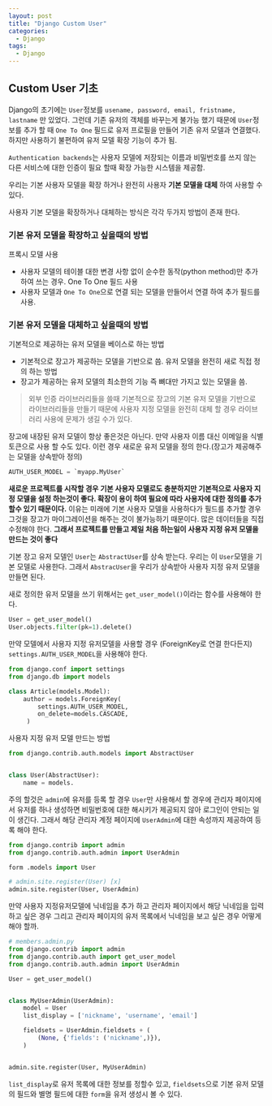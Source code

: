 ```yaml
---
layout: post
title: "Django Custom User"
categories:
  - Django
tags:
  - Django
---
```


## Custom User 기초

Django의 초기에는 `User`정보를 `usename, password, email, fristname, lastname` 만 있었다.
그런데 기존 유저의 객체를 바꾸는게 불가능 했기 때문에 `User`정보를 추가 할 때 `One To One` 필드로 유저 프로필을 만들어 기존 유저 모델과 연결했다. 하지만 사용하기 불편하여 유저 모델 확장 기능이 추가 됨.

`Authentication backends`는 사용자 모델에 저장되는 이름과 비밀번호를 쓰지 않는 다른 서비스에 대한 인증이 필요 할때 확장 가능한 시스템을 제공함.

우리는 기본 사용자 모델을 확장 하거나 완전히 사용자 **기본 모델을 대체** 하여 사용할 수 있다.

사용자 기본 모델을 확장하거나 대체하는 방식은 각각 두가지 방법이 존재 한다.

### 기본 유저 모델을 확장하고 싶을때의 방법
프록시 모델 사용
* 사용자 모델의 테이블 대한 변경 사항 없이 순수한 동작(python method)만 추가 하여 쓰는 경우.
One To One 필드 사용
* 사용자 모델과 `One To One`으로 연결 되는 모델을 만들어서 연결 하여 추가 필드를 사용.

### 기본 유저 모델을 대체하고 싶을때의 방법
기본적으로 제공하는 유저 모델을 베이스로 하는 방법
* 기본적으로 장고가 제공하는 모델을 기반으로 씀.
유저 모델을 완전히 새로 직접 정의 하는 방법
* 장고가 제공하는 유저 모델의 최소한의 기능 즉 뼈대만 가지고 있는 모델을 씀.
> 외부 인증 라이브러리들을 쓸때 기본적으로 장고의 기본 유저 모델을 기반으로 라이브러리들을 만들기 때문에 사용자 지정 모델을 완전히 대체 할 경우 라이브러리 사용에 문제가 생길 수가 있다.

장고에 내장된 유저 모델이 항상 좋은것은 아닌다. 만약 사용자 이름 대신 이메일을 식별 토큰으로 사용 할 수도 있다. 이런 경우 새로운 유저 모델을 정의 한다.(장고가 제공해주는 모델을 상속받아 정의)
```python
AUTH_USER_MODEL = `myapp.MyUser`
```

**새로운 프로젝트를 시작할 경우 기본 사용자 모델로도 충분하지만 기본적으로 사용자 지정 모델을 설정 하는것이 좋다. 확장이 용이 하여 필요에 따라 사용자에 대한 정의를 추가 할수 있기 때문이다.**
이유는 미래에 기본 사용자 모델을 사용하다가 필드를 추가할 경우 그것을 장고가 마이그레이션을 해주는 것이 불가능하기 때문이다. 많은 데이터들을 직접 수정해야 한다. 
**그래서 프로젝트를 만들고 제일 처음 하는일이 사용자 지정 유저 모델을 만드는 것이 좋다**

기본 장고 유저 모델인 `User`는 `AbstractUser`를 상속 받는다. 우리는 이 `User`모델을 기본 모델로 사용한다. 그래서 `AbstracUser`을 우리가 상속받아 사용자 지정 유저 모델을 만들면 된다.

새로 정의한 유저 모델을 쓰기 위해서는 `get_user_model()`이라는 함수를 사용해야 한다.
```python
User = get_user_model()
User.objects.filter(pk=1).delete()
```
만약 모델에서 사용자 지정 유저모델을 사용할 경우 (ForeignKey로 연결 한다든지) `settings.AUTH_USER_MODEL`을 사용해야 한다.
```python
from django.conf import settings
from django.db import models

class Article(models.Model):
    author = models.ForeignKey(
        settings.AUTH_USER_MODEL,
        on_delete=models.CASCADE,
     )
```

사용자 지정 유저 모델 만드는 방법
```python
from django.contrib.auth.models import AbstractUser


class User(AbstractUser):
    name = models.
```
주의 할것은 `admin`에 유저를 등록 할 경우 `User`만 사용해서 할 경우에 관리자 페이지에서 유저를 하나 생성하면 비밀번호에 대한 해시키가 제공되지 않아 로그인이 안되는 일이 생긴다. 그래서 해당 관리자 계정 페이지에 `UserAdmin`에 대한 속성까지 제공하여 등록 해야 한다.
```python
from django.contrib import admin
from django.contrib.auth.admin import UserAdmin

form .models import User

# admin.site.register(User) [x]
admin.site.register(User, UserAdmin)
```

만약 사용자 지정유저모델에 닉네임을 추가 하고 관리자 페이지에서 해당 닉네임을 입력하고 싶은 경우 그리고 관리자 페이지의 유저 목록에서 닉네임을 보고 싶은 경우 어떻게 해야 할까.
```python
# members.admin.py
from django.contrib import admin
from django.contrib.auth import get_user_model
from django.contrib.auth.admin import UserAdmin

User = get_user_model()


class MyUserAdmin(UserAdmin):
    model = User
    list_display = ['nickname', 'username', 'email']

    fieldsets = UserAdmin.fieldsets + (
        (None, {'fields': ('nickname',)}),
    )


admin.site.register(User, MyUserAdmin)
```
`list_display`로 유저 목록에 대한 정보를 정할수 있고,
`fieldsets`으로 기본 유저 모델의 필드와 별명 필드에 대한 `form`을 유저 생성시 볼 수 있다.

